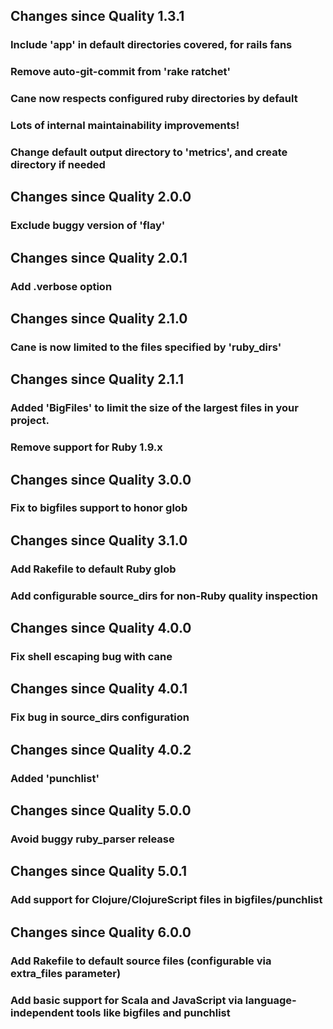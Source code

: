 ## Changes since Quality 1.3.1

### Include 'app' in default directories covered, for rails fans
### Remove auto-git-commit from 'rake ratchet'
### Cane now respects configured ruby directories by default
### Lots of internal maintainability improvements!
### Change default output directory to 'metrics', and create directory if needed


## Changes since Quality 2.0.0

### Exclude buggy version of 'flay'

## Changes since Quality 2.0.1

### Add .verbose option

## Changes since Quality 2.1.0

### Cane is now limited to the files specified by 'ruby_dirs'

## Changes since Quality 2.1.1

### Added 'BigFiles' to limit the size of the largest files in your project.
### Remove support for Ruby 1.9.x

## Changes since Quality 3.0.0

### Fix to bigfiles support to honor glob

## Changes since Quality 3.1.0

### Add Rakefile to default Ruby glob
### Add configurable source_dirs for non-Ruby quality inspection


## Changes since Quality 4.0.0
### Fix shell escaping bug with cane

## Changes since Quality 4.0.1
### Fix bug in source_dirs configuration

## Changes since Quality 4.0.2
### Added 'punchlist'

## Changes since Quality 5.0.0
### Avoid buggy ruby_parser release

## Changes since Quality 5.0.1
### Add support for Clojure/ClojureScript files in bigfiles/punchlist

## Changes since Quality 6.0.0
### Add Rakefile to default source files (configurable via extra_files parameter)
### Add basic support for Scala and JavaScript via language-independent tools like bigfiles and punchlist
